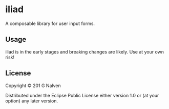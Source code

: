 # iliad

A composable library for user input forms.

## Usage

iliad is in the early stages and breaking changes are likely. Use at your own risk!

## License

Copyright © 201 G Nalven

Distributed under the Eclipse Public License either version 1.0 or (at
your option) any later version.
